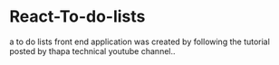 # React-To-do-lists
a to do lists front end application was created by following the tutorial posted by thapa technical youtube channel..
